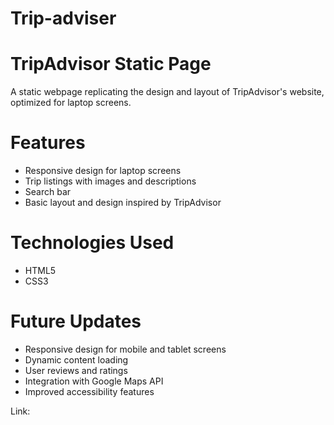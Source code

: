 # Trip-adviser
# TripAdvisor Static Page

A static webpage replicating the design and layout of TripAdvisor's website, optimized for laptop screens.

# Features
- Responsive design for laptop screens
- Trip listings with images and descriptions
- Search bar
- Basic layout and design inspired by TripAdvisor

# Technologies Used
- HTML5
- CSS3

# Future Updates
- Responsive design for mobile and tablet screens
- Dynamic content loading
- User reviews and ratings
- Integration with Google Maps API
- Improved accessibility features

Link:
